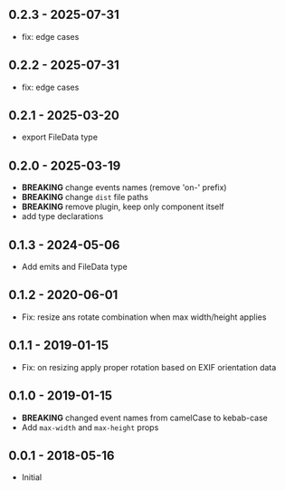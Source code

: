## 0.2.3 - 2025-07-31
- fix: edge cases

## 0.2.2 - 2025-07-31
- fix: edge cases

## 0.2.1 - 2025-03-20
- export FileData type

## 0.2.0 - 2025-03-19
- **BREAKING** change events names (remove 'on-' prefix)
- **BREAKING** change `dist` file paths
- **BREAKING** remove plugin, keep only component itself
- add type declarations

## 0.1.3 - 2024-05-06
- Add emits and FileData type

## 0.1.2 - 2020-06-01
- Fix: resize ans rotate combination when max width/height applies

## 0.1.1 - 2019-01-15
- Fix: on resizing apply proper rotation based on EXIF orientation data

## 0.1.0 - 2019-01-15
- **BREAKING** changed event names from camelCase to kebab-case
- Add `max-width` and `max-height` props

## 0.0.1 - 2018-05-16
- Initial
